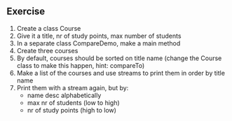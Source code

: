 ## Exercise
1. Create a class Course
2. Give it a title, nr of study points, max number of students
3. In a separate class CompareDemo, make a main method
4. Create three courses
5. By default, courses should be sorted on title name (change the Course class to make this happen, hint: compareTo)
6. Make a list of the courses and use streams to print them in order by title name
7. Print them with a stream again, but by:
   - name desc alphabetically
   - max nr of students (low to high)
   - nr of study points (high to low)
